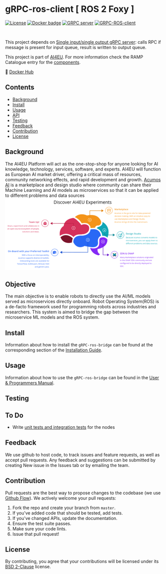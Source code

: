 # gRPC-ros-client [ ROS 2 Foxy ]

[![License](https://img.shields.io/badge/License-BSD%202--Clause-orange.svg)](https://opensource.org/licenses/BSD-2-Clause)
[![Docker badge](https://img.shields.io/docker/pulls/ragesh18/grpc-ros-client.svg)](https://hub.docker.com/repository/docker/ragesh18/grpc-ros-client)
[![GRPC server](https://github.com/ipa-rar/gRPC-ros-bridge/actions/workflows/docker-server.yml/badge.svg)](https://github.com/ipa-rar/gRPC-ros-bridge/actions/workflows/docker-server.yml)
[![GRPC-ROS-client](https://github.com/ipa-rar/gRPC-ros-bridge/actions/workflows/docker-image.yml/badge.svg)](https://github.com/ipa-rar/gRPC-ros-bridge/actions/workflows/docker-image.yml)

<br/>

This project depends on [Single input/single output gRPC server](https://github.com/ipa-rar/gRPC-servers/tree/main/demo_simple_communication): calls RPC if message is present for input queue, result is written to output queue.

This project is part of [AI4EU](https://www.ai4eu.eu/). For more information check the RAMP Catalogue entry for the
[components](https://github.com/ai4eu).

:whale: [Docker Hub](https://hub.docker.com/repository/docker/ragesh18/grpc-ros-client)
 


## Contents

-   [Background](#background)
-   [Install](#install)
-   [Usage](#usage)
-   [API](#api)
-   [Testing](#testing)
-   [Feedback](#feedback)
-   [Contribution](#contribution)
-   [License](#license)

## Background
The AI4EU Platform will act as the one-stop-shop for anyone looking for AI knowledge, technology, services, software, and experts. AI4EU will function as European AI market driver, offering a critical mass of resources, community networking effects, and rapid development and growth. [Acumos AI](https://acumos-int-fhg.ai4eu.eu/#/home) is a marketplace and design studio where community can share their Machine Learning and AI models as microservices so that it can be applied to different problems and data sources
![Acumos](docs/img/acumos.png)

## Objective
The main objective is to enable robots to directly use the AI/ML models served as microservices directly onboard. Robot Operating System(ROS) is a de-facto framework used for programming robots across industries and researchers. This system is aimed to bridge the gap between the microservice ML models and the ROS system. 

## Install

Information about how to install the `gRPC-ros-bridge` can be found at the corresponding section of the
[Installation Guide](docs/installationguide.md).

## Usage

Information about how to use the `gRPC-ros-bridge` can be found in the [User & Programmers Manual](docs/usermanual.md).

## Testing
## To Do
- Write [unit tests and integration tests](https://answers.ros.org/question/356180/ros2-creating-integration-tests-for-python-nodes/) for the nodes

## Feedback

We use github to host code, to track issues and feature requests, as well as accept pull requests. Any feedback and suggestions can be submitted by creating New issue in the Issues tab or by emailing the team. 

## Contribution

Pull requests are the best way to propose changes to the codebase (we use [Github Flow](https://guides.github.com/introduction/flow/index.html)). We actively welcome your pull requests:

1. Fork the repo and create your branch from `master`.
2. If you've added code that should be tested, add tests.
3. If you've changed APIs, update the documentation.
4. Ensure the test suite passes.
5. Make sure your code lints.
6. Issue that pull request!


## License

By contributing, you agree that your contributions will be licensed under its [BSD 2-Clause](https://opensource.org/licenses/BSD-2-Clause) license.



